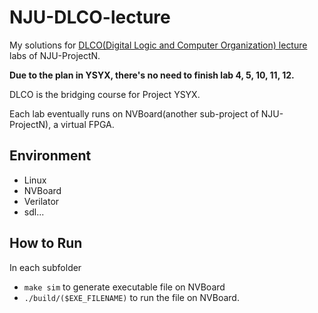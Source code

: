 # NJU-DLCO-lecture

My solutions for [DLCO(Digital Logic and Computer Organization) lecture](https://nju-projectn.github.io/dlco-lecture-note/) labs of NJU-ProjectN.

**Due to the plan in YSYX, there's no need to finish lab 4, 5, 10, 11, 12.**

DLCO is the bridging course for Project YSYX.

Each lab eventually runs on NVBoard(another sub-project of NJU-ProjectN), a virtual FPGA.

## Environment

- Linux
- NVBoard
- Verilator
- sdl...

## How to Run

In each subfolder
- `make sim` to generate executable file on NVBoard
- `./build/($EXE_FILENAME)` to run the file on NVBoard.
